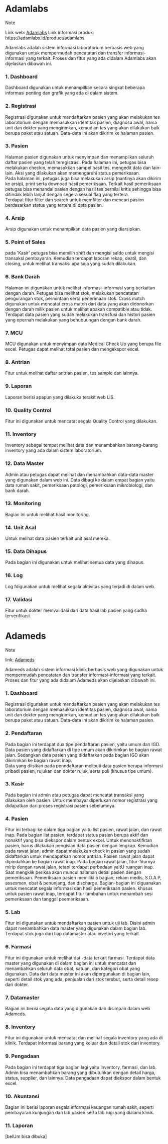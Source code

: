 

# Adamlabs
> [!NOTE]
> Link web: [Adamlabs](http://demo.adamlabs.id/)
> Link informasi produk: https://adamlabs.id/product/adamlabs

Adamlabs adalah sistem informasi laboratorium berbasis web yang digunakan untuk mempermudah pencatatan dan transfer informasi-informasi yang terkait. Proses dan fitur yang ada didalam Adamlabs akan dijelaskan dibawah ini.

### **1. Dashboard**   
  Dashboard digunakan untuk menampilkan secara singkat beberapa informasi penting dan grafik yang ada di dalam sistem.   
### **2. Registrasi**  
  Registrasi digunakan untuk mendaftarkan pasien yang akan melakukan tes laboratorium dengan memasukkan identitas pasien, diagnosa awal, nama unit dan dokter yang mengirimkan, kemudian tes yang akan dilakukan baik berupa paket atau satuan. Data-data ini akan dikirim ke halaman pasien.  
### **3. Pasien**  
  Halaman pasien digunakan untuk menyimpan dan menampilkan seluruh daftar pasien yang telah teregistrasi. Pada halaman ini, petugas bisa melakukan checkin, memasukkan sampel hasil tes, mengedit data dan lain-lain. Aksi yang dilakukan akan memengaruhi status pemeriksaan.   
  Pada halaman ini, petugas juga bisa melakukan arsip (nantinya akan dikirim ke arsip), print serta downoad hasil pemeriksaan. Terkait hasil pemeriksaan petugas bisa menandai pasien dengan hasil tes bernilai kritis sehingga bisa ditindak lebih lanjut dengan segera sesuai flag yang tertera.  
  Terdapat fitur filter dan search untuk memfilter dan mencari pasien berdasarkan status yang tertera di data pasien.   
### **4. Arsip**  
  Arsip digunakan untuk menampilkan data pasien yang diarsipkan.  
### **5. Point of Sales**  
  pada 'Kasir' petugas bisa memilih shift dan mengisi saldo untuk mengisi transaksi pembayaran. Kemudian terdapat laporan rekap, deatil, dan closing, untuk melihat transaksi apa saja yang sudah dilakukan.  
### **6. Bank Darah**  
Halaman ini digunakan untuk melihat informasi-informasi yang berkaitan dengan darah. Petugas bisa melihat stok, melakukan pencatatan pengurangan stok, permintaan serta penerimaan stok. Cross match digunakan untuk mencatat cross match dari data yang akan didonorkan dengan darah milik pasien untuk melihat apakah compatible atau tidak. Terdapat data pasien yang sudah melakukan transfusi dan histori pasien yang opernah melakukan yang behubuungan dengan bank darah.  
### **7. MCU**  
  MCU digunakan untuk menyimpan data Medical Check Up yang berupa file excel. Petugas dapat melihat total pasien dan mengekspor excel.  
### **8. Antrian**  
  Fitur untuk melihat daftar antrian pasien, tes sample dan lainnya.  
### **9. Laporan**   
  Laporan berisi apapun yang dilakuka terakit web LIS.
### **10. Quality Control**  
Fitur ini digunakan untuk mencatat segala Quality Control yang dilakukan.
### **11. Inventory**  
Inventory sebagai tempat melihat data dan menambahkan barang-barang inventory yang ada dalam sistem laboratorium.
### **12. Data Master**  
Admin atau petugas dapat melihat dan menambahkan data-data master yang digunakan dalam web ini. Data dibagi ke dalam empat bagian yaitu data rumah sakit, pemeriksaan patologi, pemeriksaan mikrobiologi, dan bank darah.  
### **13. Monitoring**  
 Bagian ini untuk melihat hasil monitoring.  
### **14. Unit Asal**  
Untuk melihat data pasien terkait unit asal mereka.  
### **15. Data Dihapus**  
Pada bagian ini digunakan untuk melihat semua data yang dihapus.  
### **16. Log**  
Log fdigunakan untuk melihat segala aktivitas yang terjadi di dalam web.  
### **17. Validasi**  
  Fitur untuk dokter memvalidasi dari data hasil lab pasien yang sudha terverifikasi.  
   
# Adameds
> [!NOTE]
> link: [Adameds](https://app.adameds.id/)

Adameds adalah sistem informasi klinik berbasis web yang digunakan untuk mempermudah pencatatan dan transfer informasi-informasi yang terkait. Proses dan fitur yang ada didalam Adameds akan dijelaskan dibawah ini.

### 1. Dashboard
 Registrasi digunakan untuk mendaftarkan pasien yang akan melakukan tes laboratorium dengan memasukkan identitas pasien, diagnosa awal, nama unit dan dokter yang mengirimkan, kemudian tes yang akan dilakukan baik berupa paket atau satuan. Data-data ini akan dikirim ke halaman pasien.
### 2. Pendaftaran
Pada bagian ini terdapat dua tipe pendaftaran pasien, yaitu umum dan IGD. Data pasien yang didaftarkan di tipe umum akan dikirimkan ke bagian rawat jalan. Sedangkan data pasien yang didaftarkan pada bagian IGD akan dikirimkan ke bagian rawat inap.  
Data yang diisikan pada penndaftaran meliputi data pasien berupa informasi pribadi pasien, rujukan dan dokter rujuk, serta poli (khusus tipe umum).  
### 3. Kasir
Pada bagian ini admin atau petugas dapat mencatat transaksi yang dilakukan oleh pasien. Untuk membayar diperlukan nomor registrasi yang didapatkan dari proses registrasi pasien sebelumnya.
### 4. Pasien
Fitur ini terbagi ke dalam tiga bagian yaitu list pasien, rawat jalan, dan rawat inap. Pada bagian list pasien, terdapat status pasien berupa aktif dan nonaktif yang bisa diekspor dalam bentuk excel. Untuk menonaktifktan pasien, harus dilakukan pengisian data pasien dengan lengkap. Kemudian pada rawat jalan, admin dapat melakukan check in pasien yang sudah didaftarkan untuk mendapatkan nomor antrian. Pasien rawat jalan dapat dipindahkan ke bagian rawat inap. Pada bagian rawat jalan, fitur-fiturnya mirip dengan rawat jalan, tetapi terdapat perbedaan yaitU ruangan inap.  
Saat mengklik periksa akan muncul halaman detial pasien dengan pemeriksaan. Pemeriksaan pasien memiliki 5 bagian; rekam medis, S.O.A.P, assesmen, obat & penunjang, dan discharge. Bagian-bagian ini diguanakan untuk mencatat segala informasi dan hasil pemeriksaan pasien. khusus untuk pasien rawat inap, terdapat fitur tambahan untuk menambah sesi pemeriksaan dan tanggal peemeriksaan.
### 5. Lab
Fitur ini digunakan untuk mendaftarkan pasien untuk uji lab. Disini admin dapat menambahkan data master yang digunakan dalam bagian lab. Terdapat stok juga dari tiap datamaster atau invetori yang terkait.
### 6. Farmasi
Fitur ini digunakan untuk melihat dat -data terkait farmasi. Terdapat data master yang digunakan di dalam bagian ini untuk mencatat dan menambahkan seluruh data obat, satuan, dan kategori obat yang digunakan. Data dari data master ini akan dipergunakan di bagian lain, seperti detail stok yang ada, penjualan dari stok tersbut, serta detail resep dari dokter.  
### 7. Datamaster
Bagian ini berisi segala data yang digunakan dan disimpan dalam web Adameds.
### 8. Inventory
Fitur ini digunakan untuk mencatat dan melihat segala inventory yang ada di klinik. Terdapat informasi barang yang keluar dan detail stok dari inventory.
### 9. Pengadaan 
Pada bagian ini terdapat tiga bagian lagi yaitu inventory, farmasi, dan lab. Admin bisa menambahkan barang yang dibutuhkan dengan detail harga, status, supplier, dan lainnya. Data pengadaan dapat diekspor dalam bentuk excel.
### 10. Akuntansi
Bagian ini berisi laporan segala informasi keuangan rumah sakit, seperti pembayaran kunjungan dan lab pasien serta lab rugi yang dialami klinik.
### 11. Laporan
[belUm bisa dibuka]


